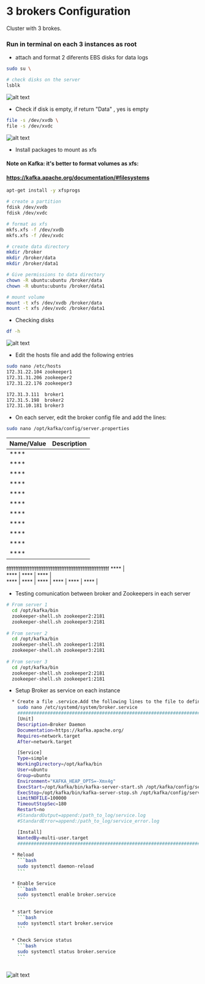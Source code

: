 


# 3 brokers Configuration
Cluster with 3 brokes.

### Run in terminal on each 3 instances as root 

* attach and format 2 diferents EBS disks for data logs
```bash
sudo su \

# check disks on the server
lsblk 
```
![alt text](https://achong.blob.core.windows.net/gitimages/disks.PNG)


* Check if disk is empty, if return "Data" , yes is empty
```bash
file -s /dev/xvdb \
file -s /dev/xvdc
```
![alt text](https://achong.blob.core.windows.net/gitimages/disks_empty.PNG)


* Install packages to mount as xfs
#### Note on Kafka: it's better to format volumes as xfs:
#### https://kafka.apache.org/documentation/#filesystems
```bash
apt-get install -y xfsprogs

# create a partition
fdisk /dev/xvdb
fdisk /dev/xvdc

# format as xfs
mkfs.xfs -f /dev/xvdb
mkfs.xfs -f /dev/xvdc

# create data directory
mkdir /broker
mkdir /broker/data
mkdir /broker/data1

# Give permissions to data directory
chown -R ubuntu:ubuntu /broker/data
chown -R ubuntu:ubuntu /broker/data1

# mount volume
mount -t xfs /dev/xvdb /broker/data
mount -t xfs /dev/xvdc /broker/data1

```

* Checking disks
```bash
df -h
```

![alt text](https://achong.blob.core.windows.net/gitimages/disks_partition.PNG)



* Edit the hosts file and add the following entries 
```bash
sudo nano /etc/hosts
172.31.22.104 zookeeper1
172.31.31.206 zookeeper2
172.31.22.176 zookeeper3

172.31.3.111  broker1
172.31.5.198  broker2
172.31.10.181 broker3
```

* On each server, edit the broker config file and add the lines:
```bash
sudo nano /opt/kafka/config/server.properties
```
Name/Value   | Description
------------ | -------------
**** | 
**** |                                     
**** | 
**** | 
**** |  
**** | 
**** | 
**** | 
**** | 
**** | 
**** | 
ffffffffffffffffffffffffffffffffffffffffffffffffffffffffff
**** |                                     
**** | 
**** | 
**** |  
**** | 
**** | 
**** | 
**** | 
**** | 
**** | 



* Testing comunication between broker and Zookeepers  in each server
```bash 
# From server 1
  cd /opt/kafka/bin
  zookeeper-shell.sh zookeeper2:2181
  zookeeper-shell.sh zookeeper3:2181
  
# From server 2
  cd /opt/kafka/bin
  zookeeper-shell.sh zookeeper1:2181
  zookeeper-shell.sh zookeeper3:2181
  
# From server 3
  cd /opt/kafka/bin
  zookeeper-shell.sh zookeeper2:2181
  zookeeper-shell.sh zookeeper1:2181

``` 

* Setup Broker as service on each instance
```bash 
  * Create a file .service.Add the following lines to the file to define the broker Service
    sudo nano /etc/systemd/system/broker.service
    ################################################################################################
    [Unit]
    Description=Broker Daemon
    Documentation=https://kafka.apache.org/
    Requires=network.target
    After=network.target

    [Service]
    Type=simple
    WorkingDirectory=/opt/kafka/bin
    User=ubuntu
    Group=ubuntu
    Environment="KAFKA_HEAP_OPTS=-Xmx4g"
    ExecStart=/opt/kafka/bin/kafka-server-start.sh /opt/kafka/config/server.properties
    ExecStop=/opt/kafka/bin/kafka-server-stop.sh /opt/kafka/config/server.properties
    LimitNOFILE=100000
    TimeoutStopSec=180
    Restart=no
    #StandardOutput=append:/path_to_log/service.log
    #StandardError=append:/path_to_log/service_error.log

    [Install]
    WantedBy=multi-user.target
    ################################################################################################
    
  * Reload
    ```bash
    sudo systemctl daemon-reload
    ```
    
  * Enable Service
    ```bash
    sudo systemctl enable broker.service
    ```  
    
  * start Service
    ```bash
    sudo systemctl start broker.service
    ```
    
  * Check Service status
    ```bash
    sudo systemctl status broker.service
    ```
    
``` 

![alt text](https://achong.blob.core.windows.net/gitimages/cluster_kafka.PNG)




